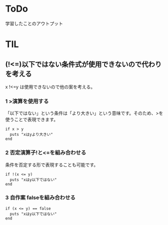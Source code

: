 # ToDo
学習したことのアウトプット

# TIL

## (!<=)以下ではない条件式が使用できないので代わりを考える
x !<=y は使用できないので他の案を考える。

### 1 >演算を使用する
「以下ではない」という条件は「より大きい」という意味です。そのため、>を使うことで表現できます。
```
if x > y
  puts "xはyより大きい"
end
```

### 2 否定演算子!と<=を組み合わせる
条件を否定する形で表現することも可能です。
```
if !(x <= y)
  puts "xはy以下ではない"
end
```

### 3 自作案 falseを組み合わせる
```
if (x <= y) == false
  puts "xはy以下ではない"
end
```